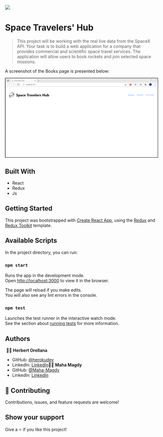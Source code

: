 ![](https://img.shields.io/badge/Microverse-blueviolet)

# Space Travelers' Hub

> This project will be working with the real live data from the SpaceX API. Your task is to build a web application for a company that provides commercial and scientific space travel services. The application will allow users to book rockets and join selected space missions.

A screenshot of the Books page is presented below:

<p align="center">
    <img alt="Home Page" style="border: 1px solid black;" src="./app_screenshot.png" width="700">
</p>

## Built With

- React
- Redux
- Js

## Getting Started

This project was bootstrapped with [Create React App](https://github.com/facebook/create-react-app), using the [Redux](https://redux.js.org/) and [Redux Toolkit](https://redux-toolkit.js.org/) template.

## Available Scripts

In the project directory, you can run:

### `npm start`

Runs the app in the development mode.<br />
Open [http://localhost:3000](http://localhost:3000) to view it in the browser.

The page will reload if you make edits.<br />
You will also see any lint errors in the console.

### `npm test`

Launches the test runner in the interactive watch mode.<br />
See the section about [running tests](https://facebook.github.io/create-react-app/docs/running-tests) for more information.

## Authors
​
👨‍💻 **Herbert Orellana**
​
- GitHub: [@herokudev](https://github.com/herokudev)
- LinkedIn: [LinkedIn](https://www.linkedin.com/in/herbert-armando-orellana-a0b50b34/)
​
👨‍💻 **Maha Magdy**
​
- GitHub: [@Maha-Magdy](https://github.com/Maha-Magdy)
- LinkedIn: [LinkedIn](https://www.linkedin.com/)
​

## 🤝 Contributing

Contributions, issues, and feature requests are welcome!

## Show your support

Give a ⭐️ if you like this project!
